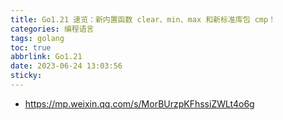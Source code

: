 ```yaml
---
title: Go1.21 速览：新内置函数 clear、min、max 和新标准库包 cmp！
categories: 编程语言
tags: golang
toc: true
abbrlink: Go1.21
date: 2023-06-24 13:03:56
sticky:
---
```


- https://mp.weixin.qq.com/s/MorBUrzpKFhssiZWLt4o6g